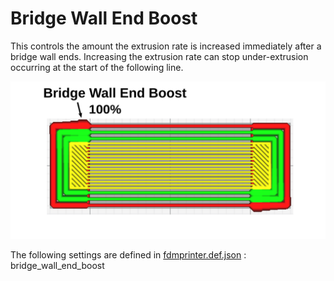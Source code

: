 # Bridge Wall End Boost

This controls the amount the extrusion rate is increased immediately after a bridge wall ends. Increasing the extrusion rate can stop under-extrusion occurring at the start of the following line.


![bridge_wall_end_boost 100%](../images-mb/bridge_wall_end_boost.svg)


The following settings are defined in [fdmprinter.def.json](https://github.com/smartavionics/Cura/blob/mb-master/resources/definitions/fdmprinter.def.json) : bridge_wall_end_boost